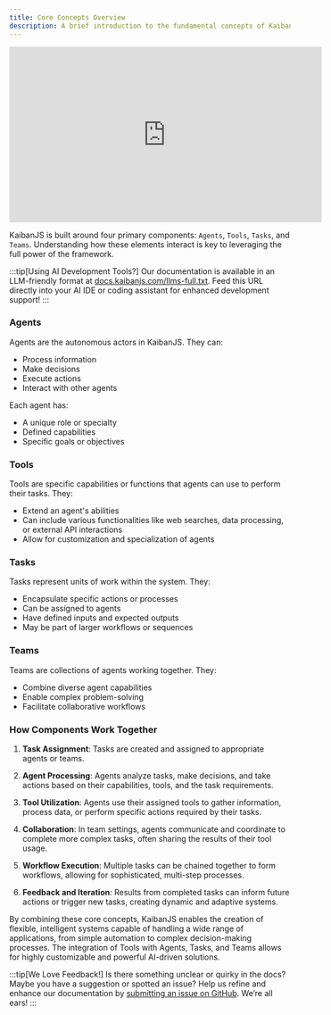 ```yaml
---
title: Core Concepts Overview
description: A brief introduction to the fundamental concepts of KaibanJS - Agents, Tasks, Teams, and Tools.
---
```

<div style={{position: 'relative', paddingBottom: '56.25%', height: 0, overflow: 'hidden', maxWidth: '100%', marginBottom: '2rem'}}>

<iframe width="560" height="315" src="https://www.youtube.com/embed/VxfOIZLvBug?si=1V0mZCzQzGC-bKiJ" title="YouTube video player" frameborder="0" allow="accelerometer; autoplay; clipboard-write; encrypted-media; gyroscope; picture-in-picture; web-share" referrerpolicy="strict-origin-when-cross-origin" allowfullscreen style={{position: 'absolute', top: 0, left: 0, width: '100%', height: '100%'}}></iframe>
</div>

KaibanJS is built around four primary components: `Agents`, `Tools`, `Tasks`, and `Teams`. Understanding how these elements interact is key to leveraging the full power of the framework.


:::tip[Using AI Development Tools?]
Our documentation is available in an LLM-friendly format at [docs.kaibanjs.com/llms-full.txt](https://docs.kaibanjs.com/llms-full.txt). Feed this URL directly into your AI IDE or coding assistant for enhanced development support!
:::

### Agents

Agents are the autonomous actors in KaibanJS. They can:
- Process information
- Make decisions
- Execute actions
- Interact with other agents

Each agent has:
- A unique role or specialty
- Defined capabilities
- Specific goals or objectives

### Tools

Tools are specific capabilities or functions that agents can use to perform their tasks. They:
- Extend an agent's abilities
- Can include various functionalities like web searches, data processing, or external API interactions
- Allow for customization and specialization of agents

### Tasks

Tasks represent units of work within the system. They:
- Encapsulate specific actions or processes
- Can be assigned to agents
- Have defined inputs and expected outputs
- May be part of larger workflows or sequences

### Teams

Teams are collections of agents working together. They:
- Combine diverse agent capabilities
- Enable complex problem-solving
- Facilitate collaborative workflows

### How Components Work Together

1. **Task Assignment**: Tasks are created and assigned to appropriate agents or teams.

2. **Agent Processing**: Agents analyze tasks, make decisions, and take actions based on their capabilities, tools, and the task requirements.

3. **Tool Utilization**: Agents use their assigned tools to gather information, process data, or perform specific actions required by their tasks.

4. **Collaboration**: In team settings, agents communicate and coordinate to complete more complex tasks, often sharing the results of their tool usage.

5. **Workflow Execution**: Multiple tasks can be chained together to form workflows, allowing for sophisticated, multi-step processes.

6. **Feedback and Iteration**: Results from completed tasks can inform future actions or trigger new tasks, creating dynamic and adaptive systems.

By combining these core concepts, KaibanJS enables the creation of flexible, intelligent systems capable of handling a wide range of applications, from simple automation to complex decision-making processes. The integration of Tools with Agents, Tasks, and Teams allows for highly customizable and powerful AI-driven solutions.

:::tip[We Love Feedback!]
Is there something unclear or quirky in the docs? Maybe you have a suggestion or spotted an issue? Help us refine and enhance our documentation by [submitting an issue on GitHub](https://github.com/kaiban-ai/KaibanJS/issues). We’re all ears!
:::